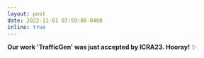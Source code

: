 ```yaml
---
layout: post
date: 2022-11-01 07:59:00-0400
inline: true
---
```


**Our work 'TrafficGen' was just accepted by ICRA23. Hooray!** :sparkles: 
